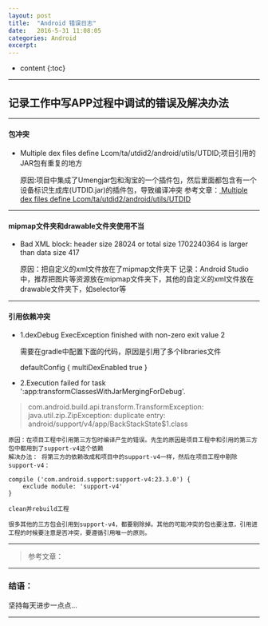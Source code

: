 ```yaml
---
layout: post
title:  "Android 错误日志"
date:   2016-5-31 11:08:05
categories: Android
excerpt: 
---
```


* content
{:toc}

---

## 记录工作中写APP过程中调试的错误及解决办法

---

#### 包冲突

* Multiple dex files define Lcom/ta/utdid2/android/utils/UTDID;项目引用的JAR包有重复的地方

    原因:项目中集成了Umengjar包和淘宝的一个插件包，然后里面都包含有一个设备标识生成库(UTDID.jar)的插件包，导致编译冲突
    参考文章：[ Multiple dex files define Lcom/ta/utdid2/android/utils/UTDID](http://blog.csdn.net/caiwenfeng_for_23/article/details/47162429)

---

#### mipmap文件夹和drawable文件夹使用不当

*  Bad XML block: header size 28024 or total size 1702240364 is larger than data size 417

    原因：把自定义的xml文件放在了mipmap文件夹下
    记录：Android Studio中，推荐把图片等资源放在mipmap文件夹下，其他的自定义的xml文件放在drawable文件夹下，如selector等

---

#### 引用依赖冲突

* 1.dexDebug ExecException finished with non-zero exit value 2

    需要在gradle中配置下面的代码，原因是引用了多个libraries文件

    defaultConfig {
            multiDexEnabled true
    }
    
* 2.Execution failed for task ':app:transformClassesWithJarMergingForDebug'.
> com.android.build.api.transform.TransformException: java.util.zip.ZipException: duplicate entry: android/support/v4/app/BackStackState$1.class

    原因：在项目工程中引用第三方包时编译产生的错误。先生的原因是项目工程中和引用的第三方包中都用到了support-v4这个依赖
    解决办法： 将第三方的依赖改成和项目中的support-v4一样，然后在项目工程中剔除support-v4：
    
    compile ('com.android.support:support-v4:23.3.0') {
        exclude module: 'support-v4'
    }
    
    clean并rebuild工程
    
    很多其他的三方包会引用到support-v4，都要剔除掉。其他的可能冲突的包也要注意，引用进工程的时候要注意是否冲突，要遵循引用唯一的原则。


---

> 参考文章：

---

### 结语：

坚持每天进步一点点...

---